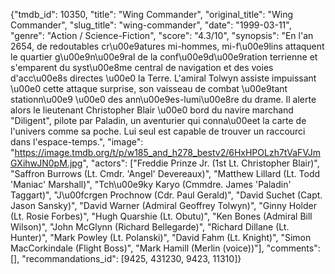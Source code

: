 {"tmdb_id": 10350, "title": "Wing Commander", "original_title": "Wing Commander", "slug_title": "wing-commander", "date": "1999-03-11", "genre": "Action / Science-Fiction", "score": "4.3/10", "synopsis": "En l'an 2654, de redoutables cr\u00e9atures mi-hommes, mi-f\u00e9lins attaquent le quartier g\u00e9n\u00e9ral de la conf\u00e9d\u00e9ration terrienne et s'emparent du syst\u00e8me central de navigation et des voies d'acc\u00e8s directes \u00e0 la Terre. L'amiral Tolwyn assiste impuissant \u00e0 cette attaque surprise, son vaisseau de combat \u00e9tant stationn\u00e9 \u00e0 des ann\u00e9es-lumi\u00e8re du drame. Il alerte alors le lieutenant Christopher Blair \u00e0 bord du navire marchand \"Diligent\", pilote par Paladin, un aventurier qui conna\u00eet la carte de l'univers comme sa poche. Lui seul est capable de trouver un raccourci dans l'espace-temps.", "image": "https://image.tmdb.org/t/p/w185_and_h278_bestv2/6HxHPOLzh7tVaFVJmGXihwJN0pM.jpg", "actors": ["Freddie Prinze Jr. (1st Lt. Christopher Blair)", "Saffron Burrows (Lt. Cmdr. 'Angel' Devereaux)", "Matthew Lillard (Lt. Todd 'Maniac' Marshall)", "Tch\u00e9ky Karyo (Cmmdre. James 'Paladin' Taggart)", "J\u00fcrgen Prochnow (Cdr. Paul Gerald)", "David Suchet (Capt. Jason Sansky)", "David Warner (Admiral Geoffrey Tolwyn)", "Ginny Holder (Lt. Rosie Forbes)", "Hugh Quarshie (Lt. Obutu)", "Ken Bones (Admiral Bill Wilson)", "John McGlynn (Richard Bellegarde)", "Richard Dillane (Lt. Hunter)", "Mark Powley (Lt. Polanski)", "David Fahm (Lt. Knight)", "Simon MacCorkindale (Flight Boss)", "Mark Hamill (Merlin (voice))"], "comments": [], "recommandations_id": [9425, 431230, 9423, 11310]}